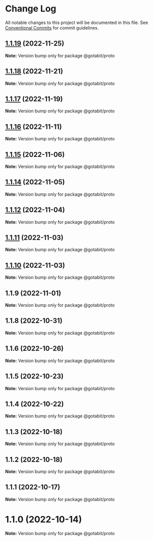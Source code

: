 # Change Log

All notable changes to this project will be documented in this file.
See [Conventional Commits](https://conventionalcommits.org) for commit guidelines.

## [1.1.19](https://github.com/gotabit/sdk-ts/compare/@gotabit/proto@1.1.18...@gotabit/proto@1.1.19) (2022-11-25)

**Note:** Version bump only for package @gotabit/proto

## [1.1.18](https://github.com/gotabit/sdk-ts/compare/@gotabit/proto@1.1.17...@gotabit/proto@1.1.18) (2022-11-21)

**Note:** Version bump only for package @gotabit/proto

## [1.1.17](https://github.com/gotabit/sdk-ts/compare/@gotabit/proto@1.1.16...@gotabit/proto@1.1.17) (2022-11-19)

**Note:** Version bump only for package @gotabit/proto

## [1.1.16](https://github.com/gotabit/sdk-ts/compare/@gotabit/proto@1.1.15...@gotabit/proto@1.1.16) (2022-11-11)

**Note:** Version bump only for package @gotabit/proto

## [1.1.15](https://github.com/gotabit/sdk-ts/compare/@gotabit/proto@1.1.14...@gotabit/proto@1.1.15) (2022-11-06)

**Note:** Version bump only for package @gotabit/proto

## [1.1.14](https://github.com/gotabit/sdk-ts/compare/@gotabit/proto@1.1.12...@gotabit/proto@1.1.14) (2022-11-05)

**Note:** Version bump only for package @gotabit/proto

## [1.1.12](https://github.com/gotabit/sdk-ts/compare/@gotabit/proto@1.1.11...@gotabit/proto@1.1.12) (2022-11-04)

**Note:** Version bump only for package @gotabit/proto

## [1.1.11](https://github.com/gotabit/sdk-ts/compare/@gotabit/proto@1.1.10...@gotabit/proto@1.1.11) (2022-11-03)

**Note:** Version bump only for package @gotabit/proto

## [1.1.10](https://github.com/gotabit/sdk-ts/compare/@gotabit/proto@1.1.9...@gotabit/proto@1.1.10) (2022-11-03)

**Note:** Version bump only for package @gotabit/proto

## 1.1.9 (2022-11-01)

**Note:** Version bump only for package @gotabit/proto

## 1.1.8 (2022-10-31)

**Note:** Version bump only for package @gotabit/proto

## 1.1.6 (2022-10-26)

**Note:** Version bump only for package @gotabit/proto

## 1.1.5 (2022-10-23)

**Note:** Version bump only for package @gotabit/proto

## 1.1.4 (2022-10-22)

**Note:** Version bump only for package @gotabit/proto

## 1.1.3 (2022-10-18)

**Note:** Version bump only for package @gotabit/proto

## 1.1.2 (2022-10-18)

**Note:** Version bump only for package @gotabit/proto

## 1.1.1 (2022-10-17)

**Note:** Version bump only for package @gotabit/proto

# 1.1.0 (2022-10-14)

**Note:** Version bump only for package @gotabit/proto
